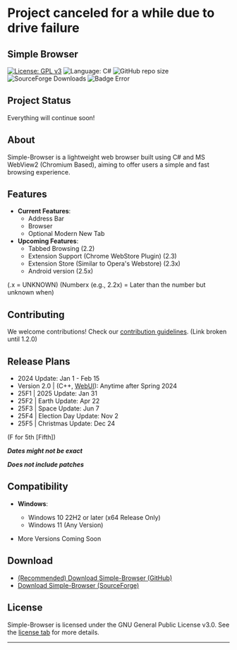# **Project canceled for a while due to drive failure**
## Simple Browser
[![License: GPL v3](https://img.shields.io/github/license/DanielLMcGuire/Simple-Browser?style=flat-square)](https://www.gnu.org/licenses/old-licenses/gpl-3.0) ![Language: C#](https://img.shields.io/badge/language-C%23-178600?style=flat-square) ![GitHub repo size](https://img.shields.io/github/repo-size/DanielLMcGuire/Simple-Browser?style=flat-square) ![SourceForge Downloads](https://img.shields.io/sourceforge/dm/simple-browser?style=flat-square) ![Badge Error](https://img.shields.io/badge/24H1?style=flat-square)

## Project Status
Everything will continue soon!

## About
Simple-Browser is a lightweight web browser built using C# and MS WebView2 (Chromium Based), aiming to offer users a simple and fast browsing experience.

## Features
- **Current Features**: 
  - Address Bar
  - Browser
  - Optional Modern New Tab
- **Upcoming Features**:
  - Tabbed Browsing (2.2)
  - Extension Support (Chrome WebStore Plugin) (2.3)
  - Extension Store (Similar to Opera's Webstore) (2.3x)
  - Android version (2.5x)

(.x = UNKNOWN) (Numberx (e.g., 2.2x) = Later than the number but unknown when)

## Contributing
We welcome contributions! Check our [contribution guidelines](https://daniellmcguire.github.io/simple-browser/contribute). (Link broken until 1.2.0)

## Release Plans
- 2024 Update: Jan 1 - Feb 15
- Version 2.0 | (C++, [WebUI](https://github.com/webui-dev/webui)): Anytime after Spring 2024
- 25F1 | 2025 Update: Jan 31
- 25F2 | Earth Update: Apr 22
- 25F3 | Space Update: Jun 7
- 25F4 | Election Day Update: Nov 2
- 25F5 | Christmas Update: Dec 24

 (F for 5th [Fifth])

***Dates might not be exact***

***Does not include patches***

## Compatibility
- **Windows**:
  - Windows 10 22H2 or later (x64 Release Only)
  - Windows 11 (Any Version)

- More Versions Coming Soon

## Download
- [(Recommended) Download Simple-Browser (GitHub)](https://github.com/DanielLMcGuire/Simple-Browser/releases/latest)
- [Download Simple-Browser (SourceForge)](https://sourceforge.net/projects/simple-browser/files/latest/download)

## License
Simple-Browser is licensed under the GNU General Public License v3.0. See the [license tab](https://github.com/DanielLMcGuire/Simple-Browser?tab=GPL-3.0-1-ov-file) for more details.

---
